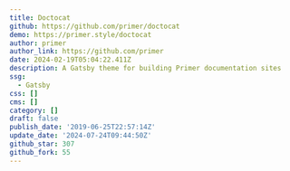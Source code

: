 ```yaml
---
title: Doctocat
github: https://github.com/primer/doctocat
demo: https://primer.style/doctocat
author: primer
author_link: https://github.com/primer
date: 2024-02-19T05:04:22.411Z
description: A Gatsby theme for building Primer documentation sites
ssg:
  - Gatsby
css: []
cms: []
category: []
draft: false
publish_date: '2019-06-25T22:57:14Z'
update_date: '2024-07-24T09:44:50Z'
github_star: 307
github_fork: 55
---
```

